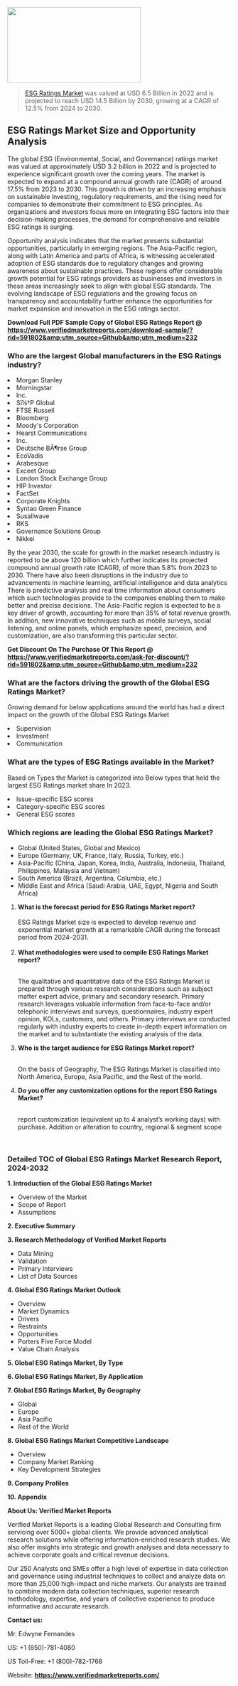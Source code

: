 
<img src="https://ffe5etoiles.com/wp-content/uploads/2024/12/MST1-300x171.png" alt="" width="300" height="171" class="alignnone size-medium wp-image-20088" /><blockquote><p><p><a href="https://www.verifiedmarketreports.com/download-sample/?rid=591802&utm_source=Github&utm_medium=232" target="_blank">ESG Ratings Market</a> was valued at USD 6.5 Billion in 2022 and is projected to reach USD 14.5 Billion by 2030, growing at a CAGR of 12.5% from 2024 to 2030.</p></blockquote><p><h2>ESG Ratings Market Size and Opportunity Analysis</h2><p>The global ESG (Environmental, Social, and Governance) ratings market was valued at approximately USD 3.2 billion in 2022 and is projected to experience significant growth over the coming years. The market is expected to expand at a compound annual growth rate (CAGR) of around 17.5% from 2023 to 2030. This growth is driven by an increasing emphasis on sustainable investing, regulatory requirements, and the rising need for companies to demonstrate their commitment to ESG principles. As organizations and investors focus more on integrating ESG factors into their decision-making processes, the demand for comprehensive and reliable ESG ratings is surging.</p><p>Opportunity analysis indicates that the market presents substantial opportunities, particularly in emerging regions. The Asia-Pacific region, along with Latin America and parts of Africa, is witnessing accelerated adoption of ESG standards due to regulatory changes and growing awareness about sustainable practices. These regions offer considerable growth potential for ESG ratings providers as businesses and investors in these areas increasingly seek to align with global ESG standards. The evolving landscape of ESG regulations and the growing focus on transparency and accountability further enhance the opportunities for market expansion and innovation in the ESG ratings sector.</p></p><p class=""><strong>Download Full PDF Sample Copy of Global ESG Ratings Report @ <a href="https://www.verifiedmarketreports.com/download-sample/?rid=591802&amp;utm_source=Github&amp;utm_medium=232" target="_blank">https://www.verifiedmarketreports.com/download-sample/?rid=591802&amp;utm_source=Github&amp;utm_medium=232</a></strong></p><h3 id="" class="">Who are the largest Global manufacturers in the ESG Ratings industry?</h3><p><li>Morgan Stanley</li><li> Morningstar</li><li> Inc.</li><li> Sï¼†P Global</li><li> FTSE Russell</li><li> Bloomberg</li><li> Moody's Corporation</li><li> Hearst Communications</li><li> Inc.</li><li> Deutsche BÃ¶rse Group</li><li> EcoVadis</li><li> Arabesque</li><li> Exceet Group</li><li> London Stock Exchange Group</li><li> HIP Investor</li><li> FactSet</li><li> Corporate Knights</li><li> Syntao Green Finance</li><li> Susallwave</li><li> RKS</li><li> Governance Solutions Group</li><li> Nikkei</li></p><div class=""><div class="" dir="" data-message-author-role="" data-message-id="" data-message-model-slug=""><div class=""><div class=""><div class=""><div class="" dir="" data-message-author-role="" data-message-id="" data-message-model-slug=""><div class=""><div class=""><p>By the year 2030, the scale for growth in the market research industry is reported to be above 120 billion which further indicates its projected compound annual growth rate (CAGR), of more than 5.8% from 2023 to 2030. There have also been disruptions in the industry due to advancements in machine learning, artificial intelligence and data analytics There is predictive analysis and real time information about consumers which such technologies provide to the companies enabling them to make better and precise decisions. The Asia-Pacific region is expected to be a key driver of growth, accounting for more than 35% of total revenue growth. In addition, new innovative techniques such as mobile surveys, social listening, and online panels, which emphasize speed, precision, and customization, are also transforming this particular sector.</p><p><strong>Get Discount On The Purchase Of This Report @&nbsp; <a href="https://www.verifiedmarketreports.com/ask-for-discount/?rid=591802&amp;utm_source=Github&amp;utm_medium=232" target="_blank">https://www.verifiedmarketreports.com/ask-for-discount/?rid=591802&amp;utm_source=Github&amp;utm_medium=232</a></strong></p></div></div></div></div></div></div></div></div><h3 id="" class="">What are the factors driving the growth of the Global ESG Ratings Market?</h3><p id="" class="">Growing demand for below applications around the world has had a direct impact on the growth of the Global ESG Ratings Market</p><p id="" class=""><li>Supervision</li><li> Investment</li><li> Communication</li></p><h3 id="" class="">What are the types of ESG Ratings available in the Market?</h3><p id="" class="">Based on Types the Market is categorized into Below types that held the largest ESG Ratings market share In 2023.</p><p id="" class=""><li>Issue-specific ESG scores</li><li> Category-specific ESG scores</li><li> General ESG scores</li></p><h3 id="" class="">Which regions are leading the Global ESG Ratings Market?</h3><ul><li>Global (United States, Global and Mexico)</li><li>Europe (Germany, UK, France, Italy, Russia, Turkey, etc.)</li><li>Asia-Pacific (China, Japan, Korea, India, Australia, Indonesia, Thailand, Philippines, Malaysia and Vietnam)</li><li>South America (Brazil, Argentina, Columbia, etc.)</li><li>Middle East and Africa (Saudi Arabia, UAE, Egypt, Nigeria and South Africa)</li></ul><p><ol><li><strong>What is the forecast period for ESG Ratings Market report?<br /></strong><br /><span data-sheets-root="1" data-sheets-value="{&quot;1&quot;:2,&quot;2&quot;:&quot;XXXX size is expected to develop revenue and exponential market growth at a remarkable CAGR during the forecast period from 2024&ndash;2030.&quot;}" data-sheets-userformat="{&quot;2&quot;:12674,&quot;4&quot;:{&quot;1&quot;:2,&quot;2&quot;:16776960},&quot;10&quot;:2,&quot;11&quot;:0,&quot;15&quot;:&quot;Arial&quot;,&quot;16&quot;:12}">ESG Ratings Market size is expected to develop revenue and exponential market growth at a remarkable CAGR during the forecast period from 2024&ndash;2031.</span><br /><br /></li><li><strong>What methodologies were used to compile ESG Ratings Market report?<br /><br /></strong><p>The qualitative and quantitative data of the&nbsp;ESG Ratings Market is prepared through various research considerations such as subject matter expert advice, primary and secondary research. Primary research leverages valuable information from face-to-face and/or telephonic interviews and surveys, questionnaires, industry expert opinion, KOLs, customers, and others. Primary interviews are conducted regularly with industry experts to create in-depth expert information on the market and to substantiate the existing analysis of the data.&nbsp;</p></li><li><strong>Who is the target audience for ESG Ratings Market report?<br /><br /></strong><p>On the basis of Geography, The&nbsp;ESG Ratings Market is classified into North America, Europe, Asia Pacific, and the Rest of the world.</p></li><li><strong>Do you offer any customization options for the report ESG Ratings Market?<br /><br /></strong><p>report customization (equivalent up to 4 analyst&rsquo;s working days) with purchase. Addition or alteration to country, regional &amp; segment scope</p><p>&nbsp;</p></li></ol></p><h3 id="" class="">Detailed TOC of Global ESG Ratings Market Research Report, 2024-2032</h3><p id="" class=""><strong>1. Introduction of the Global ESG Ratings Market</strong></p><ul><li>Overview of the Market</li><li>Scope of Report</li><li>Assumptions</li></ul><p id="" class=""><strong>2. Executive Summary</strong></p><p id="" class=""><strong>3. Research Methodology of&nbsp;Verified Market Reports</strong></p><ul><li>Data Mining</li><li>Validation</li><li>Primary Interviews</li><li>List of Data Sources</li></ul><p id="" class=""><strong>4. Global ESG Ratings Market Outlook</strong></p><ul><li>Overview</li><li>Market Dynamics</li><li>Drivers</li><li>Restraints</li><li>Opportunities</li><li>Porters Five Force Model</li><li>Value Chain Analysis</li></ul><p id="" class=""><strong>5. Global ESG Ratings Market, By&nbsp;Type</strong></p><p id="" class=""><strong>6. Global ESG Ratings Market, By Application</strong></p><p id="" class=""><strong>7. Global ESG Ratings Market, By Geography</strong></p><ul><li>Global</li><li>Europe</li><li>Asia Pacific</li><li>Rest of the World</li></ul><p id="" class=""><strong>8. Global ESG Ratings Market Competitive Landscape</strong></p><ul><li>Overview</li><li>Company Market Ranking</li><li>Key Development Strategies</li></ul><p id="" class=""><strong>9. Company Profiles</strong></p><p id="" class=""><strong>10. Appendix</strong></p><p id="" class=""><strong>About Us: Verified Market Reports</strong></p><p id="" class="">Verified Market Reports is a leading Global Research and Consulting firm servicing over 5000+ global clients. We provide advanced analytical research solutions while offering information-enriched research studies. We also offer insights into strategic and growth analyses and data necessary to achieve corporate goals and critical revenue decisions.</p><p id="" class="">Our 250 Analysts and SMEs offer a high level of expertise in data collection and governance using industrial techniques to collect and analyze data on more than 25,000 high-impact and niche markets. Our analysts are trained to combine modern data collection techniques, superior research methodology, expertise, and years of collective experience to produce informative and accurate research.</p><p id="" class=""><strong>Contact us:</strong></p><p id="" class="">Mr. Edwyne Fernandes</p><p id="" class="">US: +1 (650)-781-4080</p><p id="" class="">US Toll-Free: +1 (800)-782-1768</p><p id="" class="">Website: <a target="" data-test-app-aware-link=""><strong>https://www.verifiedmarketreports.com/</strong></a></p>
